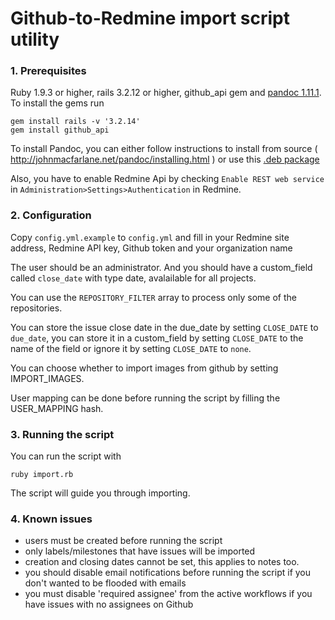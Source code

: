 Github-to-Redmine import script utility
===

### 1. Prerequisites

Ruby 1.9.3 or higher, rails 3.2.12 or higher, github_api gem and [pandoc 1.11.1](http://johnmacfarlane.net/pandoc/index.html). To install the gems run
````
gem install rails -v '3.2.14'
gem install github_api
````
To install Pandoc, you can either follow instructions to install from source ( http://johnmacfarlane.net/pandoc/installing.html ) or use this [.deb package](http://archive.ubuntu.com/ubuntu/pool/universe/p/pandoc/pandoc_1.11.1-2build2_amd64.deb)

Also, you have to enable Redmine Api by checking `Enable REST web service` in `Administration>Settings>Authentication` in Redmine.

### 2. Configuration

Copy `config.yml.example` to `config.yml` and fill in your Redmine site address, Redmine API key, Github token and your organization name

The user should be an administrator. And you should have a custom_field called `close_date` with type date, avalailable for all projects.

You can use the `REPOSITORY_FILTER` array to process only some of the repositories.

You can store the issue close date in the due_date by setting `CLOSE_DATE` to `due_date`, you can store it in a custom_field by setting `CLOSE_DATE` to the name of the field or ignore it by setting `CLOSE_DATE` to `none`.

You can choose whether to import images from github by setting IMPORT_IMAGES.

User mapping can be done before running the script by filling the USER_MAPPING hash.
### 3. Running the script

You can run the script with
````
ruby import.rb
````

The script will guide you through importing.


### 4. Known issues

* users must be created before running the script
* only labels/milestones that have issues will be imported
* creation and closing dates cannot be set, this applies to notes too.
* you should disable email notifications before running the script if you don't wanted to be flooded with emails
* you must disable 'required assignee' from the active workflows if you have issues with no assignees on Github
